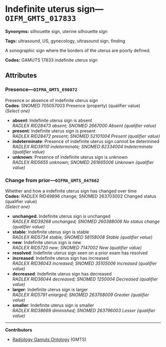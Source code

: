 # Indefinite uterus sign—`OIFM_GMTS_017833`

**Synonyms:** silhouette sign, uterine silhouette sign

**Tags:** ultrasound, US, gynecology, ultrasound sign, finding

A sonographic sign where the borders of the uterus are poorly defined.

**Codes:** GAMUTS 17833 indefinite uterus sign

## Attributes

### Presence—`OIFMA_GMTS_690072`

Presence or absence of indefinite uterus sign  
**Codes**: SNOMED 705057003 Presence (property) (qualifier value)  
*(Select one)*

- **absent**: Indefinite uterus sign is absent  
_RADLEX RID28473 absent; SNOMED 2667000 Absent (qualifier value)_
- **present**: Indefinite uterus sign is present  
_RADLEX RID28472 present; SNOMED 52101004 Present (qualifier value)_
- **indeterminate**: Presence of indefinite uterus sign cannot be determined  
_RADLEX RID39110 indeterminate; SNOMED 82334004 Indeterminate (qualifier value)_
- **unknown**: Presence of indefinite uterus sign is unknown  
_RADLEX RID5655 unknown; SNOMED 261665006 Unknown (qualifier value)_

### Change from prior—`OIFMA_GMTS_847662`

Whether and how a indefinite uterus sign has changed over time  
**Codes**: RADLEX RID49896 change; SNOMED 263703002 Changed status (qualifier value)  
*(Select one)*

- **unchanged**: Indefinite uterus sign is unchanged  
_RADLEX RID39268 unchanged; SNOMED 260388006 No status change (qualifier value)_
- **stable**: Indefinite uterus sign is stable  
_RADLEX RID5734 stable; SNOMED 58158008 Stable (qualifier value)_
- **new**: Indefinite uterus sign is new  
_RADLEX RID5720 new; SNOMED 7147002 New (qualifier value)_
- **resolved**: Indefinite uterus sign seen on a prior exam has resolved  
- **increased**: Indefinite uterus sign has increased  
_RADLEX RID36043 increased; SNOMED 35105006 Increased (qualifier value)_
- **decreased**: Indefinite uterus sign has decreased  
_RADLEX RID36044 decreased; SNOMED 1250004 Decreased (qualifier value)_
- **larger**: Indefinite uterus sign is larger  
_RADLEX RID5791 enlarged; SNOMED 263768009 Greater (qualifier value)_
- **smaller**: Indefinite uterus sign is smaller  
_RADLEX RID38669 diminished; SNOMED 263796003 Lesser (qualifier value)_

---

**Contributors**

- [Radiology Gamuts Ontology](https://gamuts.net/) (GMTS)